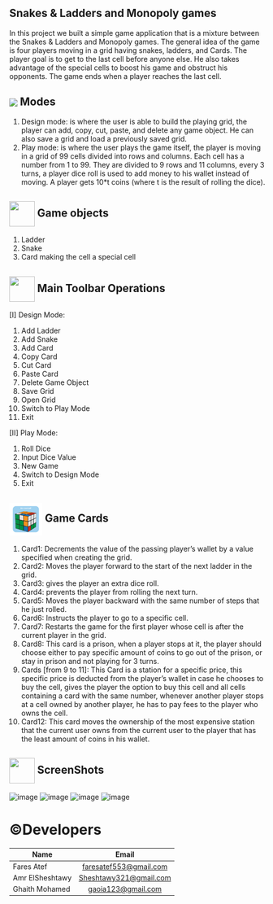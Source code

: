## Snakes & Ladders and Monopoly games
In this project we built a simple game application that is a mixture between the Snakes & Ladders and Monopoly games. The general idea of the game is four players moving in a grid having snakes, ladders, and Cards. The player goal is to get to the last cell before anyone else. He also takes advantage of the special cells to boost his game and obstruct his opponents. The game ends when a player reaches the last cell.

## <img  align= center width=60px src="https://media0.giphy.com/media/j3nq3JkXp0bkFXcNlE/giphy.gif?cid=ecf05e47cftu8uth80woqhyl1kr7oy4m7zaihotdf9twrcaa&ep=v1_stickers_search&rid=giphy.gif&ct=s"> Modes

1) Design mode: is where the user is able to build the playing grid, the player can add, copy, cut, paste, and delete any game object. He can also save a grid and load a previously saved grid.
2) Play mode: is where the user plays the game itself, the player is moving in a grid of 99 cells divided into rows and columns. Each cell has a number from 1 to 99. They are divided to 9 rows and 11 columns, every 3 turns, a player dice roll is used to add money to his wallet instead of moving. A player gets 10*t coins (where t is the result of rolling the dice).

## <img align= center width=50px height=50px src="https://user-images.githubusercontent.com/71986226/154076496-78b6f488-2e01-4606-a225-5bec3eb2f489.gif"> Game objects
1) Ladder
2) Snake
3) Card making the cell a special cell

## <img align=center width=50px height=50px src="https://media0.giphy.com/media/CVrs76nnBvU7azfTLj/giphy.gif?cid=ecf05e47om1y68g5als66xi5mn32ui6gk2g8wpnv145ag265&rid=giphy.gif&ct=s"> Main Toolbar Operations
[I] Design Mode:
  1) Add Ladder
  2) Add Snake
  3) Add Card
  4) Copy Card
  5) Cut Card
  6) Paste Card
  7) Delete Game Object
  8) Save Grid
  9) Open Grid
  10) Switch to Play Mode
  11) Exit

[II] Play Mode:
  1) Roll Dice
  2) Input Dice Value
  3) New Game
  4) Switch to Design Mode
  5) Exit

## <img align= center width=65px height=65px src="https://raw.githubusercontent.com/EslamAsHhraf/EslamAsHhraf/main/images/skills.gif"> Game Cards
1) Card1: Decrements the value of the passing player’s wallet by a value specified when creating the grid.
2) Card2: Moves the player forward to the start of the next ladder in the grid.
3) Card3: gives the player an extra dice roll.
4) Card4: prevents the player from rolling the next turn.
5) Card5: Moves the player backward with the same number of steps that he just rolled.
6) Card6: Instructs the player to go to a specific cell.
7) Card7: Restarts the game for the first player whose cell is after the current player in the grid.
8) Card8: This card is a prison, when a player stops at it, the player should choose either to pay specific amount of coins to go out of the prison, or stay in prison and not playing for 3 turns.
9) Cards [from 9 to 11]: This Card is a station for a specific price, this specific price is deducted from the player’s wallet in case he chooses to buy the cell, gives the player the option to buy this cell and all cells containing a card with the same number, whenever another player stops at a cell owned by another player, he has to pay fees to the player who owns the cell.
10) Card12: This card moves the ownership of the most expensive station that the current user owns from the current user to the player that has the least amount of coins in his wallet.

## <img  align= center width= 50px height =50px src="https://user-images.githubusercontent.com/71986226/154077167-a25cb6de-d3fe-494d-abf8-42204f62b177.gif"> ScreenShots
![image](https://github.com/FaresAtef1/Snakes-Ladders-Monopoly/assets/96792115/34d49efb-5599-455e-b11c-9dee3bda6b0a)
![image](https://github.com/FaresAtef1/Snakes-Ladders-Monopoly/assets/96792115/a2e1aeb5-0e67-4c69-a61c-6f5f2826f74e)
![image](https://github.com/FaresAtef1/Snakes-Ladders-Monopoly/assets/96792115/2a7753dc-6dcf-4621-b400-5a4c084a7d6b)
![image](https://github.com/FaresAtef1/Snakes-Ladders-Monopoly/assets/96792115/60c753aa-642e-4e12-a9b0-cdb60dd0cdb3)

# ©️Developers

| Name                 |         Email          |
|----------------------|:----------------------:|
| Fares Atef           | faresatef553@gmail.com |
| Amr ElSheshtawy      | Sheshtawy321@gmail.com |
| Ghaith Mohamed       |  gaoia123@gmail.com    |
